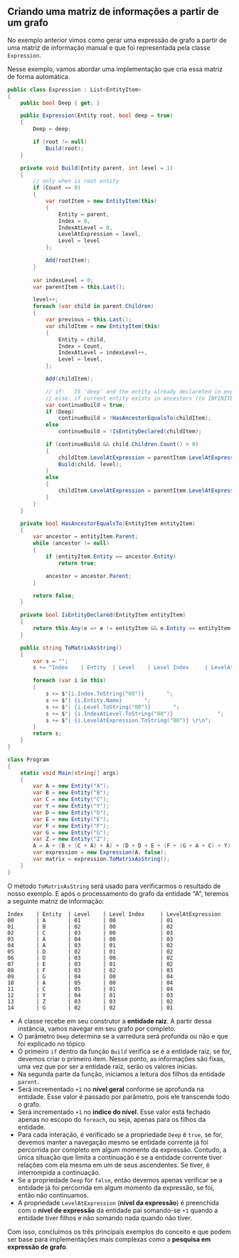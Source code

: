 ## Criando uma matriz de informações a partir de um grafo <header-set anchor-name="implementation-to-matrix" />

No exemplo anterior vimos como gerar uma expressão de grafo a partir de uma matriz de informação manual e que foi representada pela classe `Expression`. 

Nesse exemplo, vamos abordar uma implementação que cria essa matriz de forma automática.

```csharp
public class Expression : List<EntityItem>
{
    public bool Deep { get; }

    public Expression(Entity root, bool deep = true)
    {
        Deep = deep;

        if (root != null)
            Build(root);
    }

    private void Build(Entity parent, int level = 1)
    {
        // only when is root entity
        if (Count == 0)
        {
            var rootItem = new EntityItem(this)
            {
                Entity = parent,
                Index = 0,
                IndexAtLevel = 0,
                LevelAtExpression = level,
                Level = level
            };

            Add(rootItem);
        }
        
        var indexLevel = 0;
        var parentItem = this.Last();

        level++;
        foreach (var child in parent.Children)
        {
            var previous = this.Last();
            var childItem = new EntityItem(this)
            {
                Entity = child,
                Index = Count,
                IndexAtLevel = indexLevel++,
                Level = level,
            };

            Add(childItem);

            // if:   IS 'deep' and the entity already declareted in expression, don't build the children of item.
            // else: if current entity exists in ancestors (to INFINITE LOOP), don't build the children of item.
            var continueBuild = true;
            if (Deep)
                continueBuild = !HasAncestorEqualsTo(childItem);
            else
                continueBuild = !IsEntityDeclared(childItem);

            if (continueBuild && child.Children.Count() > 0)
            {
                childItem.LevelAtExpression = parentItem.LevelAtExpression + 1;
                Build(child, level);
            }
            else
            {
                childItem.LevelAtExpression = parentItem.LevelAtExpression;
            }
        }
    }

    private bool HasAncestorEqualsTo(EntityItem entityItem)
    {
        var ancestor = entityItem.Parent;
        while (ancestor != null)
        {
            if (entityItem.Entity == ancestor.Entity)
                return true;

            ancestor = ancestor.Parent;
        }

        return false;
    }

    private bool IsEntityDeclared(EntityItem entityItem)
    {
        return this.Any(e => e != entityItem && e.Entity == entityItem.Entity);
    }

    public string ToMatrixAsString()
    {
        var s = "";
        s += "Index    | Entity  | Level    | Level Index     | LevelAtExpression \r\n";

        foreach (var i in this)
        {
            s += $"{i.Index.ToString("00")}       ";
            s += $"| {i.Entity.Name}       ";
            s += $"| {i.Level.ToString("00")}       ";
            s += $"| {i.IndexAtLevel.ToString("00")}              ";
            s += $"| {i.LevelAtExpression.ToString("00")} \r\n";
        }
        return s;
    }
}

class Program 
{
    static void Main(string[] args)
    {
        var A = new Entity("A");
        var B = new Entity("B");
        var C = new Entity("C");
        var Y = new Entity("Y");
        var D = new Entity("D");
        var E = new Entity("E");
        var F = new Entity("F");
        var G = new Entity("G");
        var Z = new Entity("Z");
        A = A + (B + (C + A) + A) + (D + D + E + (F + (G + A + C) + Y) + Z) + G;
        var expression = new Expression(A, false);
        var matrix = expression.ToMatrixAsString();
    }
}
```

O método `ToMatrixAsString` será usado para verificarmos o resultado de nosso exemplo. E após o processamento do grafo da entidade "A", teremos a seguinte matriz de informação:

```
Index    | Entity  | Level    | Level Index     | LevelAtExpression 
00       | A       | 01       | 00              | 01 
01       | B       | 02       | 00              | 02 
02       | C       | 03       | 00              | 03 
03       | A       | 04       | 00              | 03 
04       | A       | 03       | 01              | 02 
05       | D       | 02       | 01              | 02 
06       | D       | 03       | 00              | 02 
07       | E       | 03       | 01              | 02 
08       | F       | 03       | 02              | 03 
09       | G       | 04       | 00              | 04 
10       | A       | 05       | 00              | 04 
11       | C       | 05       | 01              | 04 
12       | Y       | 04       | 01              | 03 
13       | Z       | 03       | 03              | 02 
14       | G       | 02       | 02              | 01
```

* A classe recebe em seu construtor a **entidade raiz**. A partir dessa instância, vamos navegar em seu grafo por completo.
* O parâmetro `Deep` determina se a varredura será profunda ou não e que foi explicado no tópico <anchor-get name="search-deep" />
* O primeiro `if` dentro da função `Build` verifica se é a entidade raiz, se for, devemos criar o primeiro item. Nesse ponto, as informações são fixas, uma vez que por ser a entidade raiz, serão os valores inicias.
* Na segunda parte da função, iniciamos a leitura dos filhos da entidade `parent`. 
* Será incrementado `+1` no **nível geral** conforme se aprofunda na entidade. Esse valor é passado por parâmetro, pois ele transcende todo o grafo.
* Será incrementado `+1` no **índice do nível**. Esse valor está fechado apenas no escopo do `foreach`, ou seja, apenas para os filhos da entidade.
* Para cada interação, é verificado se a propriedade `Deep` é `true`, se for, devemos manter a navegação mesmo se entidade corrente já foi percorrida por completo em algum momento da expressão. Contudo, a única situação que limita a continuação é se a entidade corrente tiver relações com ela mesma em um de seus ascendentes. Se tiver, é interrompida a continuação.
* Se a propriedade `Deep` for `false`, então devemos apenas verificar se a entidade já foi percorrida em algum momento da expressão, se foi, então não continuamos.
* A propriedade `LevelAtExpression` (**nível da expressão**) é preenchida com o **nível de expressão** da entidade pai somando-se `+1` quando a entidade tiver filhos e não somando nada quando não tiver.

Com isso, concluímos os três principais exemplos do conceito e que podem ser base para implementações mais complexas como a **pesquisa em expressão de grafo**.